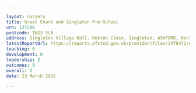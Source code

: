 ```yaml
---

layout: nursery
title: Great Chart and Singleton Pre-School
urn: 127208
postcode: TN23 5LB
address: Singleton Village Hall, Hoxton Close, Singleton, ASHFORD, Kent, TN23 5LB
latestReportUrl: https://reports.ofsted.gov.uk/provider/files/2470472/urn/127208.pdf
teaching: 0
development: 0
leadership: 2
outcomes: 0
overall: 2
date: 23 March 2015

---
```

